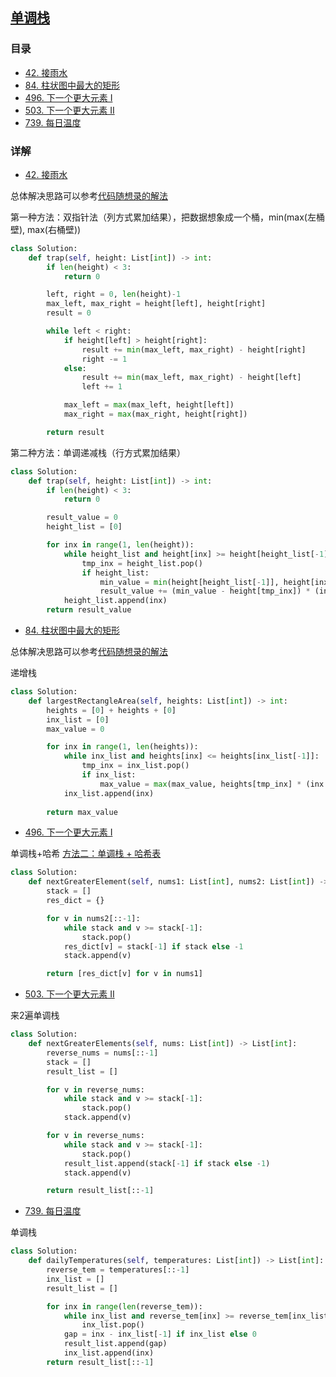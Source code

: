 ## [单调栈](https://github.com/youngyangyang04/leetcode-master)

### 目录

+ [42. 接雨水](https://leetcode-cn.com/problems/trapping-rain-water/)
+ [84. 柱状图中最大的矩形](https://leetcode-cn.com/problems/largest-rectangle-in-histogram/)
+ [496. 下一个更大元素 I](https://leetcode-cn.com/problems/next-greater-element-i/)
+ [503. 下一个更大元素 II](https://leetcode-cn.com/problems/next-greater-element-ii/)
+ [739. 每日温度](https://leetcode-cn.com/problems/daily-temperatures/)


### 详解

+ [42. 接雨水](https://leetcode-cn.com/problems/trapping-rain-water/)

总体解决思路可以参考[代码随想录的解法](https://github.com/youngyangyang04/leetcode-master/blob/master/problems/0042.%E6%8E%A5%E9%9B%A8%E6%B0%B4.md)

第一种方法：双指针法（列方式累加结果），把数据想象成一个桶，min(max(左桶壁), max(右桶壁))

```python
class Solution:
    def trap(self, height: List[int]) -> int:
        if len(height) < 3:
            return 0

        left, right = 0, len(height)-1
        max_left, max_right = height[left], height[right]
        result = 0

        while left < right:
            if height[left] > height[right]:
                result += min(max_left, max_right) - height[right]
                right -= 1
            else:
                result += min(max_left, max_right) - height[left]
                left += 1

            max_left = max(max_left, height[left])
            max_right = max(max_right, height[right])

        return result
```

第二种方法：单调递减栈（行方式累加结果）

```python
class Solution:
    def trap(self, height: List[int]) -> int:
        if len(height) < 3:
            return 0

        result_value = 0
        height_list = [0]

        for inx in range(1, len(height)):
            while height_list and height[inx] >= height[height_list[-1]]:
                tmp_inx = height_list.pop()
                if height_list:
                    min_value = min(height[height_list[-1]], height[inx])
                    result_value += (min_value - height[tmp_inx]) * (inx - height_list[-1] - 1)
            height_list.append(inx)
        return result_value

```

+ [84. 柱状图中最大的矩形](https://leetcode-cn.com/problems/largest-rectangle-in-histogram/)

总体解决思路可以参考[代码随想录的解法](https://github.com/youngyangyang04/leetcode-master/blob/master/problems/0084.%E6%9F%B1%E7%8A%B6%E5%9B%BE%E4%B8%AD%E6%9C%80%E5%A4%A7%E7%9A%84%E7%9F%A9%E5%BD%A2.md)

递增栈

```python
class Solution:
    def largestRectangleArea(self, heights: List[int]) -> int:
        heights = [0] + heights + [0]
        inx_list = [0]
        max_value = 0

        for inx in range(1, len(heights)):
            while inx_list and heights[inx] <= heights[inx_list[-1]]:
                tmp_inx = inx_list.pop()
                if inx_list:
                    max_value = max(max_value, heights[tmp_inx] * (inx - inx_list[-1] - 1))
            inx_list.append(inx)
            
        return max_value
```


+ [496. 下一个更大元素 I](https://leetcode-cn.com/problems/next-greater-element-i/)

单调栈+哈希 [方法二：单调栈 + 哈希表](https://leetcode-cn.com/problems/next-greater-element-i/solution/xia-yi-ge-geng-da-yuan-su-i-by-leetcode-bfcoj/)

```python
class Solution:
    def nextGreaterElement(self, nums1: List[int], nums2: List[int]) -> List[int]:
        stack = []
        res_dict = {}

        for v in nums2[::-1]:
            while stack and v >= stack[-1]:
                stack.pop()
            res_dict[v] = stack[-1] if stack else -1
            stack.append(v)

        return [res_dict[v] for v in nums1]
```

+ [503. 下一个更大元素 II](https://leetcode-cn.com/problems/next-greater-element-ii/)

来2遍单调栈

```python
class Solution:
    def nextGreaterElements(self, nums: List[int]) -> List[int]:
        reverse_nums = nums[::-1]
        stack = []
        result_list = []

        for v in reverse_nums:
            while stack and v >= stack[-1]:
                stack.pop()
            stack.append(v)

        for v in reverse_nums:
            while stack and v >= stack[-1]:
                stack.pop()
            result_list.append(stack[-1] if stack else -1)
            stack.append(v)

        return result_list[::-1]
```

+ [739. 每日温度](https://leetcode-cn.com/problems/daily-temperatures/)

单调栈

```python
class Solution:
    def dailyTemperatures(self, temperatures: List[int]) -> List[int]:
        reverse_tem = temperatures[::-1]
        inx_list = []
        result_list = []

        for inx in range(len(reverse_tem)):
            while inx_list and reverse_tem[inx] >= reverse_tem[inx_list[-1]]:
                inx_list.pop()
            gap = inx - inx_list[-1] if inx_list else 0
            result_list.append(gap)
            inx_list.append(inx)
        return result_list[::-1]
```